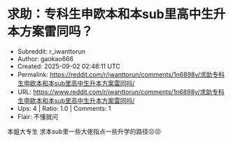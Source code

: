 # 求助：专科生申欧本和本sub里高中生升本方案雷同吗？

- Subreddit: r_iwanttorun
- Author: gaokao666
- Created: 2025-09-02 02:48:11 UTC
- Permalink: https://reddit.com/r/iwanttorun/comments/1n6898y/求助专科生申欧本和本sub里高中生升本方案雷同吗/
- URL: https://www.reddit.com/r/iwanttorun/comments/1n6898y/求助专科生申欧本和本sub里高中生升本方案雷同吗/
- Ups: 4 | Ratio: 1.0 | Comments: 1
- Flair: 不懂就问


本蛆大专生 求本sub里一些大佬指点一些升学的路径😣😣

